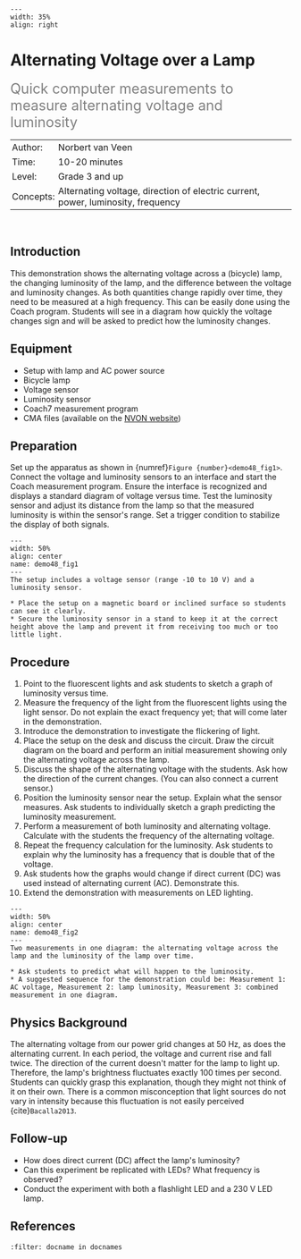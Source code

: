```{figure} ../../figures/ready.png
---
width: 35%
align: right
```
# Alternating Voltage over a Lamp

<span style="font-size: 25px; color: gray;">Quick computer measurements to measure alternating voltage and luminosity</span>


<table style="width: 100%; border-collapse: collapse; border: none;">
    <tr style="background-color: var(--background-color);">
        <td style="text-align: left; padding: 3px; border: none; color: var(--text-color)">Author:</td>
        <td style="text-align: left; padding: 3px; border: none; color: var(--text-color)">Norbert van Veen</td>
    </tr>
    <tr style="background-color: var(--background-color);">
        <td style="text-align: left; padding: 3px; border: none; color: var(--text-color)">Time:</td>
        <td style="text-align: left; padding: 3px; border: none; color: var(--text-color)">10-20 minutes</td>
    </tr>
    <tr style="background-color: var(--background-color);">
        <td style="text-align: left; padding: 3px; border: none; color: var(--text-color)">Level:</td>
        <td style="text-align: left; padding: 3px; border: none; color: var(--text-color)">Grade 3 and up</td>
    </tr>
    <tr style="background-color: var(--background-color);">
        <td style="text-align: left; padding: 3px; border: none; color: var(--text-color)">Concepts:</td>
        <td style="text-align: left; padding: 3px; border: none; color: var(--text-color)">Alternating voltage, direction of electric current, power, luminosity, frequency</td>
    </tr>
</table><br>

## Introduction
This demonstration shows the alternating voltage across a (bicycle) lamp, the changing luminosity of the lamp, and the difference between the voltage and luminosity changes. As both quantities change rapidly over time, they need to be measured at a high frequency. This can be easily done using the Coach program. Students will see in a diagram how quickly the voltage changes sign and will be asked to predict how the luminosity changes.

## Equipment
* Setup with lamp and AC power source
* Bicycle lamp
* Voltage sensor
* Luminosity sensor
* Coach7 measurement program
* CMA files (available on the [NVON website](www.nvon.nl/showdefysica2))

## Preparation
Set up the apparatus as shown in {numref}`Figure {number}<demo48_fig1>`. Connect the voltage and luminosity sensors to an interface and start the Coach measurement program. Ensure the interface is recognized and displays a standard diagram of voltage versus time. Test the luminosity sensor and adjust its distance from the lamp so that the measured luminosity is within the sensor's range. Set a trigger condition to stabilize the display of both signals.

```{figure} B35_NvV03_Fig1_wisselspanninglampje-site.jpg
---
width: 50%
align: center
name: demo48_fig1
---
The setup includes a voltage sensor (range -10 to 10 V) and a luminosity sensor.
```
```{tip}
* Place the setup on a magnetic board or inclined surface so students can see it clearly.
* Secure the luminosity sensor in a stand to keep it at the correct height above the lamp and prevent it from receiving too much or too little light.
```

## Procedure
1. Point to the fluorescent lights and ask students to sketch a graph of luminosity versus time.
2. Measure the frequency of the light from the fluorescent lights using the light sensor. Do not explain the exact frequency yet; that will come later in the demonstration.
3. Introduce the demonstration to investigate the flickering of light.
4. Place the setup on the desk and discuss the circuit. Draw the circuit diagram on the board and perform an initial measurement showing only the alternating voltage across the lamp.
5. Discuss the shape of the alternating voltage with the students. Ask how the direction of the current changes. (You can also connect a current sensor.)
6. Position the luminosity sensor near the setup. Explain what the sensor measures. Ask students to individually sketch a graph predicting the luminosity measurement.
7. Perform a measurement of both luminosity and alternating voltage. Calculate with the students the frequency of the alternating voltage.
8. Repeat the frequency calculation for the luminosity. Ask students to explain why the luminosity has a frequency that is double that of the voltage.
9. Ask students how the graphs would change if direct current (DC) was used instead of alternating current (AC). Demonstrate this.
10. Extend the demonstration with measurements on LED lighting.

```{figure} B35_NvV03_Fig2_wisselspanninglampje.JPG
---
width: 50%
align: center
name: demo48_fig2
---
Two measurements in one diagram: the alternating voltage across the lamp and the luminosity of the lamp over time.
```
```{tip}
* Ask students to predict what will happen to the luminosity.
* A suggested sequence for the demonstration could be: Measurement 1: AC voltage, Measurement 2: lamp luminosity, Measurement 3: combined measurement in one diagram.
```
## Physics Background
The alternating voltage from our power grid changes at 50 Hz, as does the alternating current. In each period, the voltage and current rise and fall twice. The direction of the current doesn't matter for the lamp to light up. Therefore, the lamp's brightness fluctuates exactly 100 times per second. Students can quickly grasp this explanation, though they might not think of it on their own. There is a common misconception that light sources do not vary in intensity because this fluctuation is not easily perceived {cite}`Bacalla2013`.

## Follow-up
* How does direct current (DC) affect the lamp's luminosity?
* Can this experiment be replicated with LEDs? What frequency is observed?
* Conduct the experiment with both a flashlight LED and a 230 V LED lamp.

## References
```{bibliography}
:filter: docname in docnames
```
